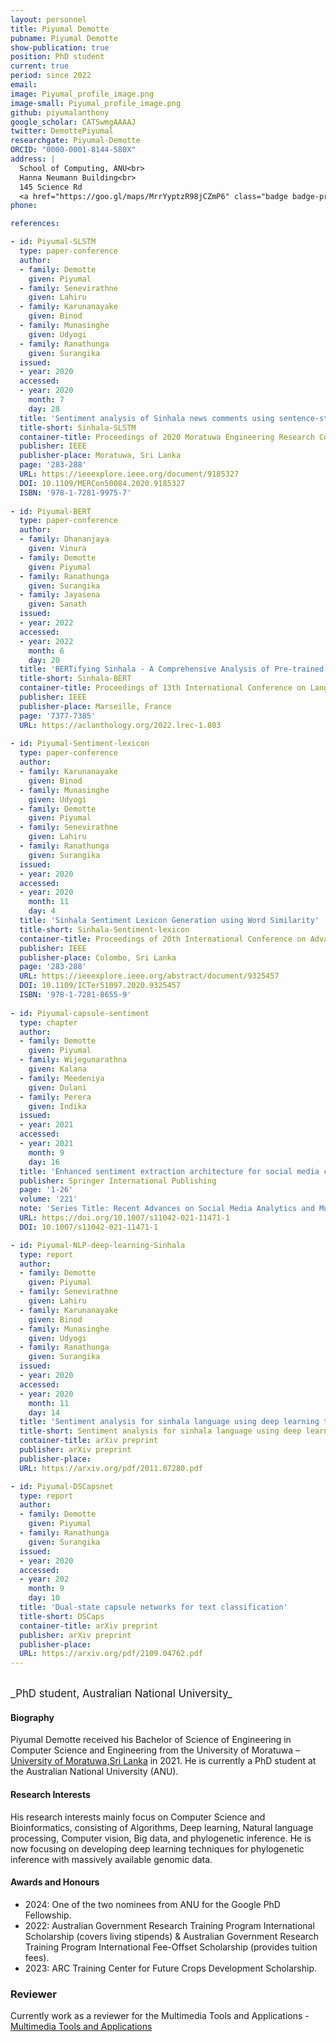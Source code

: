 ```yaml
---
layout: personnel
title: Piyumal Demotte
pubname: Piyumal Demotte
show-publication: true
position: PhD student
current: true
period: since 2022
email: 
image: Piyumal_profile_image.png
image-small: Piyumal_profile_image.png
github: piyumalanthony
google_scholar: CATSwmgAAAAJ
twitter: DemottePiyumal
researchgate: Piyumal-Demotte
ORCID: "0000-0001-8144-580X"
address: |
  School of Computing, ANU<br>
  Hanna Neumann Building<br>
  145 Science Rd
  <a href="https://goo.gl/maps/MrrYyptzR98jCZmP6" class="badge badge-primary"><i class="fa fa-map-marker"></i> map</a><br>
phone: 

references:

- id: Piyumal-SLSTM
  type: paper-conference
  author:
  - family: Demotte
    given: Piyumal
  - family: Senevirathne
    given: Lahiru
  - family: Karunanayake
    given: Binod
  - family: Munasinghe
    given: Udyogi
  - family: Ranathunga
    given: Surangika
  issued:
  - year: 2020
  accessed:
  - year: 2020
    month: 7
    day: 28
  title: 'Sentiment analysis of Sinhala news comments using sentence-state LSTM networks'
  title-short: Sinhala-SLSTM
  container-title: Proceedings of 2020 Moratuwa Engineering Research Conference (MERCon)
  publisher: IEEE
  publisher-place: Moratuwa, Sri Lanka
  page: '283-288'
  URL: https://ieeexplore.ieee.org/document/9185327
  DOI: 10.1109/MERCon50084.2020.9185327
  ISBN: '978-1-7281-9975-7'
  
- id: Piyumal-BERT
  type: paper-conference
  author:
  - family: Dhananjaya
    given: Vinura
  - family: Demotte
    given: Piyumal
  - family: Ranathunga
    given: Surangika
  - family: Jayasena
    given: Sanath
  issued:
  - year: 2022
  accessed:
  - year: 2022
    month: 6
    day: 20
  title: 'BERTifying Sinhala - A Comprehensive Analysis of Pre-trained Language Models for Sinhala Text Classification'
  title-short: Sinhala-BERT
  container-title: Proceedings of 13th International Conference on Language Resources and Evaluation Conference, LREC 2022
  publisher: IEEE
  publisher-place: Marseille, France
  page: '7377-7385'
  URL: https://aclanthology.org/2022.lrec-1.803
  
- id: Piyumal-Sentiment-lexicon
  type: paper-conference
  author:
  - family: Karunanayake
    given: Binod
  - family: Munasinghe
    given: Udyogi
  - family: Demotte
    given: Piyumal
  - family: Senevirathne
    given: Lahiru
  - family: Ranathunga
    given: Surangika
  issued:
  - year: 2020
  accessed:
  - year: 2020
    month: 11
    day: 4
  title: 'Sinhala Sentiment Lexicon Generation using Word Similarity'
  title-short: Sinhala-Sentiment-lexicon
  container-title: Proceedings of 20th International Conference on Advances in ICT for Emerging Regions, ICTer 2020
  publisher: IEEE
  publisher-place: Colombo, Sri Lanka
  page: '283-288'
  URL: https://ieeexplore.ieee.org/abstract/document/9325457
  DOI: 10.1109/ICTer51097.2020.9325457
  ISBN: '978-1-7281-8655-9'
  
- id: Piyumal-capsule-sentiment
  type: chapter
  author:
  - family: Demotte
    given: Piyumal
  - family: Wijegunarathna
    given: Kalana
  - family: Meedeniya
    given: Dulani
  - family: Perera
    given: Indika
  issued:
  - year: 2021
  accessed:
  - year: 2021
    month: 9
    day: 16
  title: 'Enhanced sentiment extraction architecture for social media content analysis using capsule networks'
  publisher: Springer International Publishing
  page: '1-26'
  volume: '221'
  note: 'Series Title: Recent Advances on Social Media Analytics and Multimedia Systems: Issues and Challenges,  Multimedia Tools and Applications'
  URL: https://doi.org/10.1007/s11042-021-11471-1
  DOI: 10.1007/s11042-021-11471-1

- id: Piyumal-NLP-deep-learning-Sinhala
  type: report
  author:
  - family: Demotte
    given: Piyumal
  - family: Senevirathne
    given: Lahiru
  - family: Karunanayake
    given: Binod
  - family: Munasinghe
    given: Udyogi
  - family: Ranathunga
    given: Surangika
  issued:
  - year: 2020
  accessed:
  - year: 2020
    month: 11
    day: 14
  title: 'Sentiment analysis for sinhala language using deep learning techniques'
  title-short: Sentiment analysis for sinhala language using deep learning techniques
  container-title: arXiv preprint
  publisher: arXiv preprint
  publisher-place:
  URL: https://arxiv.org/pdf/2011.07280.pdf

- id: Piyumal-DSCapsnet
  type: report
  author:
  - family: Demotte
    given: Piyumal
  - family: Ranathunga
    given: Surangika
  issued:
  - year: 2020
  accessed:
  - year: 202
    month: 9
    day: 10
  title: 'Dual-state capsule networks for text classification'
  title-short: DSCaps
  container-title: arXiv preprint
  publisher: arXiv preprint
  publisher-place:
  URL: https://arxiv.org/pdf/2109.04762.pdf
---
```


<br>
<big>_PhD student, Australian National University_</big>


#### Biography

Piyumal Demotte received his Bachelor of Science of Engineering in Computer Science and Engineering from the University of Moratuwa – [University of Moratuwa,Sri Lanka](https://uom.lk/) in 2021. He is currently a PhD student at the Australian National University (ANU).

#### Research Interests

His research interests mainly focus on Computer Science and Bioinformatics, consisting of Algorithms, Deep learning, Natural language processing, Computer vision, Big data, and phylogenetic inference. He is now focusing on developing deep learning techniques for phylogenetic inference with massively available genomic data.

#### Awards and Honours

* 2024: One of the two nominees from ANU for the Google PhD Fellowship.
* 2022: Australian Government Research Training Program International Scholarship (covers living stipends) & Australian Government Research Training Program International Fee-Offset Scholarship (provides tuition fees).
* 2023: ARC Training Center for Future Crops Development Scholarship.

### Reviewer

Currently work as a reviewer for the Multimedia Tools and Applications - [Multimedia Tools and Applications](https://www.springer.com/journal/11042)

